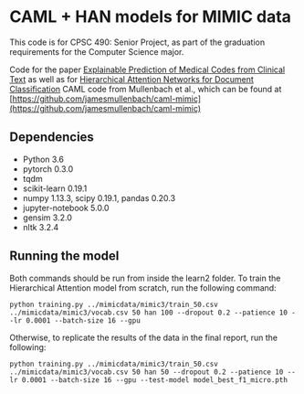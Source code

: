 # CAML + HAN models for MIMIC data

This code is for CPSC 490: Senior Project, as part of the graduation requirements for the Computer Science major.

Code for the paper [Explainable Prediction of Medical Codes from Clinical Text](https://arxiv.org/abs/1802.05695) as well as for [Hierarchical Attention Networks for Document Classification](https://www.aclweb.org/anthology/N16-1174)
CAML code from Mullenbach et al., which can be found at [https://github.com/jamesmullenbach/caml-mimic](https://github.com/jamesmullenbach/caml-mimic) 


## Dependencies
* Python 3.6
* pytorch 0.3.0
* tqdm
* scikit-learn 0.19.1
* numpy 1.13.3, scipy 0.19.1, pandas 0.20.3
* jupyter-notebook 5.0.0
* gensim 3.2.0
* nltk 3.2.4

## Running the model
Both commands should be run from inside the learn2 folder.
To train the Hierarchical Attention model from scratch, run the following command:
```
python training.py ../mimicdata/mimic3/train_50.csv ../mimicdata/mimic3/vocab.csv 50 han 100 --dropout 0.2 --patience 10 --lr 0.0001 --batch-size 16 --gpu
```
Otherwise, to replicate the results of the data in the final report, run the following:
```
python training.py ../mimicdata/mimic3/train_50.csv ../mimicdata/mimic3/vocab.csv 50 han 50 --dropout 0.2 --patience 10 --lr 0.0001 --batch-size 16 --gpu --test-model model_best_f1_micro.pth
```


